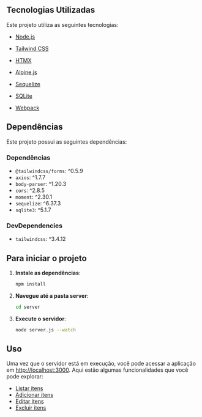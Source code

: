 ## Tecnologias Utilizadas
Este projeto utiliza as seguintes tecnologias:
- [Node.js](https://nodejs.org/)
- [Tailwind CSS](https://tailwindcss.com/)
- [HTMX](https://htmx.org/docs/)
- [Alpine.js](https://alpinejs.dev.com/)
- [Sequelize](https://sequelize.org/)
- [SQLite](https://www.sqlite.org/)

- [Webpack](https://webpack.js.org/)

## Dependências
Este projeto possui as seguintes dependências:

### Dependências
- `@tailwindcss/forms`: ^0.5.9
- `axios`: ^1.7.7
- `body-parser`: ^1.20.3
- `cors`: ^2.8.5
- `moment`: ^2.30.1
- `sequelize`: ^6.37.3
- `sqlite3`: ^5.1.7

### DevDependencies
- `tailwindcss`: ^3.4.12


## Para iniciar o projeto

1. **Instale as dependências**:
    ```bash
    npm install
    ```

2. **Navegue até a pasta server**:
    ```bash
    cd server
    ```

3. **Execute o servidor**:
    ```bash
    node server.js --watch
    ```

## Uso
Uma vez que o servidor está em execução, você pode acessar a aplicação em [http://localhost:3000](http://localhost:3000). Aqui estão algumas funcionalidades que você pode explorar:

- [Listar itens](#)
- [Adicionar itens](#)
- [Editar itens](#)
- [Excluir itens](#)
